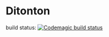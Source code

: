 # Ditonton

build
status: [![Codemagic build status](https://api.codemagic.io/apps/6793c8a43e403087c73183b0/default-workflow/status_badge.svg)](https://codemagic.io/app/6793c8a43e403087c73183b0/default-workflow/latest_build)